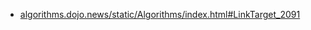 

* [algorithms.dojo.news/static/Algorithms/index.html#LinkTarget_2091](http://algorithms.dojo.news/static/Algorithms/index.html#LinkTarget_2091)

